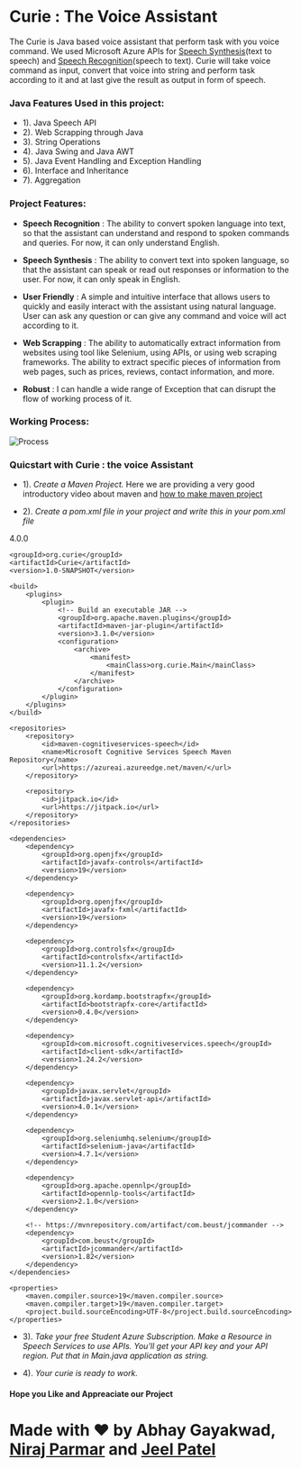 # Curie : The Voice Assistant
The Curie is Java based voice assistant that perform task with you voice command. We used Microsoft Azure APIs for [Speech Synthesis](https://en.wikipedia.org/wiki/Speech_synthesis)(text to speech) and [Speech Recognition](https://en.wikipedia.org/wiki/Speech_recognition)(speech to text). Curie will take voice command as input, convert that voice into string and perform task according to it and at last give the result as output in form of speech.

### Java Features Used in this project:

- 1). Java Speech API
- 2). Web Scrapping through Java
- 3). String Operations
- 4). Java Swing and Java AWT
- 5). Java Event Handling and Exception Handling
- 6). Interface and Inheritance
 - 7).  Aggregation

### Project Features: 

- **Speech Recognition** : The ability to convert spoken language into text, so that the assistant can understand and respond to spoken commands and queries. For now, it can only understand English.

- **Speech Synthesis** : The ability to convert text into spoken language, so that the assistant can speak or read out responses or information to the user. For now, it can only speak in English.

- **User Friendly** : A simple and intuitive interface that allows users to quickly and easily interact with the assistant using natural language. User can ask any question or can give any command and voice will act according to it.

- **Web Scrapping** : The ability to automatically extract information from websites using tool like Selenium, using APIs, or using web scraping frameworks. The ability to extract specific pieces of information from web pages, such as prices, reviews, contact information, and more.

- **Robust** : I can handle a wide range of Exception that can disrupt the flow of working process of it.

### Working Process:

![Process]("Process.jpg")

### Quicstart with Curie : the voice Assistant

- 1). *Create a Maven Project.* Here we are providing a very good introductory video about maven and [how to make maven project](https://www.youtube.com/watch?v=bSaBmXFym30)

- 2). *Create a pom.xml file in your project and write this in your pom.xml file*
<?xml version="1.0" encoding="UTF-8"?>
<project xmlns="http://maven.apache.org/POM/4.0.0"
         xmlns:xsi="http://www.w3.org/2001/XMLSchema-instance"
         xsi:schemaLocation="http://maven.apache.org/POM/4.0.0 http://maven.apache.org/xsd/maven-4.0.0.xsd">
    <modelVersion>4.0.0</modelVersion>

    <groupId>org.curie</groupId>
    <artifactId>Curie</artifactId>
    <version>1.0-SNAPSHOT</version>

    <build>
        <plugins>
            <plugin>
                <!-- Build an executable JAR -->
                <groupId>org.apache.maven.plugins</groupId>
                <artifactId>maven-jar-plugin</artifactId>
                <version>3.1.0</version>
                <configuration>
                    <archive>
                        <manifest>
                            <mainClass>org.curie.Main</mainClass>
                        </manifest>
                    </archive>
                </configuration>
            </plugin>
        </plugins>
    </build>

    <repositories>
        <repository>
            <id>maven-cognitiveservices-speech</id>
            <name>Microsoft Cognitive Services Speech Maven Repository</name>
            <url>https://azureai.azureedge.net/maven/</url>
        </repository>

        <repository>
            <id>jitpack.io</id>
            <url>https://jitpack.io</url>
        </repository>
    </repositories>

    <dependencies>
        <dependency>
            <groupId>org.openjfx</groupId>
            <artifactId>javafx-controls</artifactId>
            <version>19</version>
        </dependency>

        <dependency>
            <groupId>org.openjfx</groupId>
            <artifactId>javafx-fxml</artifactId>
            <version>19</version>
        </dependency>

        <dependency>
            <groupId>org.controlsfx</groupId>
            <artifactId>controlsfx</artifactId>
            <version>11.1.2</version>
        </dependency>

        <dependency>
            <groupId>org.kordamp.bootstrapfx</groupId>
            <artifactId>bootstrapfx-core</artifactId>
            <version>0.4.0</version>
        </dependency>

        <dependency>
            <groupId>com.microsoft.cognitiveservices.speech</groupId>
            <artifactId>client-sdk</artifactId>
            <version>1.24.2</version>
        </dependency>

        <dependency>
            <groupId>javax.servlet</groupId>
            <artifactId>javax.servlet-api</artifactId>
            <version>4.0.1</version>
        </dependency>

        <dependency>
            <groupId>org.seleniumhq.selenium</groupId>
            <artifactId>selenium-java</artifactId>
            <version>4.7.1</version>
        </dependency>

        <dependency>
            <groupId>org.apache.opennlp</groupId>
            <artifactId>opennlp-tools</artifactId>
            <version>2.1.0</version>
        </dependency>

        <!-- https://mvnrepository.com/artifact/com.beust/jcommander -->
        <dependency>
            <groupId>com.beust</groupId>
            <artifactId>jcommander</artifactId>
            <version>1.82</version>
        </dependency>
    </dependencies>

    <properties>
        <maven.compiler.source>19</maven.compiler.source>
        <maven.compiler.target>19</maven.compiler.target>
        <project.build.sourceEncoding>UTF-8</project.build.sourceEncoding>
    </properties>
</project>

- 3). *Take your free Student Azure Subscription. Make a Resource in Speech Services to use APIs. You'll get your API key and your API region. Put that in Main.java application as string.*

- 4). *Your curie is ready to work.*

#### Hope you Like and Appreaciate our Project

# Made with ❤️ by Abhay Gayakwad, [Niraj Parmar](https://github.com/Niraj1608) and [Jeel Patel](https://github.com/iamj33l)
